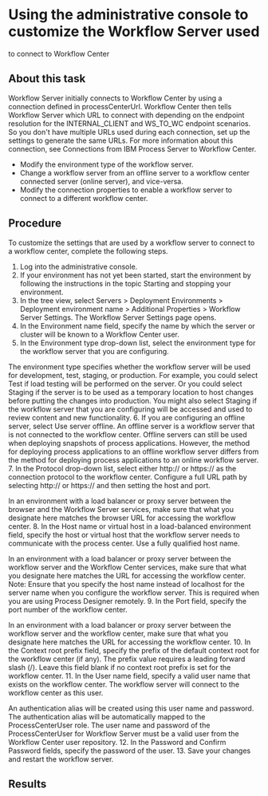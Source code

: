 # Using the administrative console to customize the Workflow Server used
to connect to Workflow Center

## About this task

Workflow Server
initially connects to Workflow Center by using a connection
defined in processCenterUrl. Workflow Center then tells Workflow Server which URL to connect
with depending on the endpoint resolution for the INTERNAL\_CLIENT and WS\_TO\_WC endpoint scenarios.
So you don't have multiple URLs used during each connection, set up the settings to generate the
same URLs. For more information about this connection, see Connections from IBM Process Server to Workflow Center.

- Modify the environment type of the workflow server.
- Change a workflow server from an offline server to a workflow center connected server (online
server), and vice-versa.
- Modify the connection properties to enable a workflow server to connect to a different workflow
center.

## Procedure

To customize the settings that are used by a workflow server to connect to a workflow
center, complete the following steps.

1. Log into the administrative console.
2. If your environment has not yet been started, start the environment by following the
instructions in the topic Starting and stopping your environment.
3. In the tree view, select Servers > Deployment Environments > Deployment environment name > Additional Properties > Workflow Server Settings. The Workflow Server Settings page
opens.
4. In the Environment name field, specify
the name by which the server or cluster will be known to a Workflow Center user.
5. In the Environment type drop-down list, select the environment type for
the workflow server that you are configuring.

The environment type specifies whether the workflow server will be used for development, test,
staging, or production. For example, you could select Test if load testing
will be performed on the server. Or you could select Staging if the server is
to be used as a temporary location to host changes before putting the changes into production. You
might also select Staging if the workflow server that you are configuring
will be accessed and used to review content and new functionality.
6. If you are configuring an offline server, select Use
server offline. An offline server is a workflow server that is not connected to the workflow center. Offline
servers can still be used when deploying snapshots of process applications. However, the method for
deploying process applications to an offline workflow server differs from the method for deploying
process applications to an online workflow server.
7. In the Protocol drop-down list, select either
http:// or https:// as the connection protocol to the
workflow center. Configure a full URL path by selecting http:// or
https:// and then setting the host and port.

 In an environment with a load balancer or proxy server between the browser and the Workflow Server services, make sure that what you designate
here matches the browser URL for accessing the workflow center.
8. In the Host name or virtual host in a load-balanced environment field,
specify the host or virtual host that the workflow server needs to communicate with the process
center. Use a fully qualified host name.

In an environment with a load balancer or proxy server between the workflow server and the
Workflow Center services, make sure that what you
designate here matches the URL for accessing the workflow center. Note: Ensure that you specify the
host name instead of localhost for the server name when you configure the
workflow server. This is required when you are using Process Designer remotely.
9. In the Port field, specify the port number of the workflow center.

In an environment with a load balancer or proxy server between the workflow server and the
workflow center, make sure that what you designate here matches the URL for accessing the workflow
center.
10. In the Context root prefix field, specify the prefix of the default
context root for the workflow center (if any). The prefix value requires a leading forward slash
(/). Leave this field blank if no context root prefix is set for the workflow center.
11. In the User name field, specify a valid user name that exists on the
workflow center. The workflow server will connect to the workflow center as this user.

An authentication alias will be created using this user name and password. The authentication
alias will be automatically mapped to the ProcessCenterUser role. The user name and password of the
ProcessCenterUser for Workflow Server must be a
valid user from the Workflow Center user
repository.
12. In the Password and Confirm
Password fields, specify the password of the user.
13. Save your changes and restart the workflow server.

## Results
